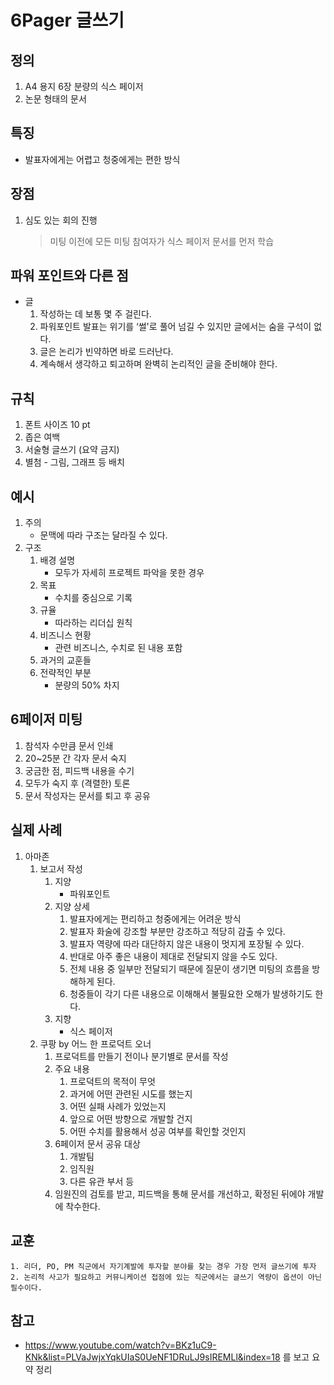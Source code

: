# 6Pager 글쓰기

## 정의
 1. A4 용지 6장 분량의 식스 페이저
 2. 논문 형태의 문서

## 특징
 - 발표자에게는 어렵고 청중에게는 편한 방식

## 장점
 1. 심도 있는 회의 진행
    > 미팅 이전에 모든 미팅 참여자가 식스 페이저 문서를 먼저 학습

## 파워 포인트와 다른 점
 - 글
    1. 작성하는 데 보통 몇 주 걸린다.
    2. 파워포인트 발표는 위기를 ‘썰'로 풀어 넘길 수 있지만 글에서는 숨을 구석이 없다.
    3. 글은 논리가 빈약하면 바로 드러난다.
    4. 계속해서 생각하고 퇴고하며 완벽히 논리적인 글을 준비해야 한다.

## 규칙
  1. 폰트 사이즈 10 pt
  2. 좁은 여백
  3. 서술형 글쓰기 (요약 금지)
  4. 별첨
    - 그림, 그래프 등 배치

## 예시
 1. 주의
    - 문맥에 따라 구조는 달라질 수 있다.
 2. 구조
    1. 배경 설명
        - 모두가 자세히 프로젝트 파악을 못한 경우
    2. 목표
        - 수치를 중심으로 기록
    3. 규율
        - 따라하는 리더십 원칙
    4. 비즈니스 현황
        - 관련 비즈니스, 수치로 된 내용 포함
    5. 과거의 교훈들
    6. 전략적인 부분
        - 분량의 50% 차지   

## 6페이저 미팅
 1. 참석자 수만큼 문서 인쇄
 2. 20~25분 간 각자 문서 숙지
 3. 궁금한 점, 피드백 내용을 수기
 4. 모두가 숙지 후 (격렬한) 토론
 5. 문서 작성자는 문서를 퇴고 후 공유
## 실제 사례
 1. 아마존
    1. 보고서 작성
        1. 지양
            - 파워포인트
        2. 지양 상세
            1. 발표자에게는 편리하고 청중에게는 어려운 방식
            2. 발표자 화술에 강조할 부분만 강조하고 적당히 감출 수 있다.
            3. 발표자 역량에 따라 대단하지 않은 내용이 멋지게 포장될 수 있다.
            4. 반대로 아주 좋은 내용이 제대로 전달되지 않을 수도 있다.
            5. 전체 내용 중 일부만 전달되기 때문에 질문이 생기면 미팅의 흐름을 방해하게 된다.
            6. 청중들이 각기 다른 내용으로 이해해서 불필요한 오해가 발생하기도 한다.
        3. 지향
            - 식스 페이저
    2. 쿠팡 by 어느 한 프로덕트 오너
        1. 프로덕트를 만들기 전이나 분기별로 문서를 작성
        2. 주요 내용
            1. 프로덕트의 목적이 무엇
            2. 과거에 어떤 관련된 시도를 했는지
            3. 어떤 실패 사례가 있었는지
            4. 앞으로 어떤 방향으로 개발할 건지
            5. 어떤 수치를 활용해서 성공 여부를 확인할 것인지
        3. 6페이저 문서 공유 대상
            1. 개발팀
            2. 임직원
            3. 다른 유관 부서 등
        4. 임원진의 검토를 받고, 피드백을 통해 문서를 개선하고, 확정된 뒤에야 개발에 착수한다.

## 교훈
    1. 리더, PO, PM 직군에서 자기계발에 투자할 분야를 찾는 경우 가장 먼저 글쓰기에 투자
    2. 논리적 사고가 필요하고 커뮤니케이션 접점에 있는 직군에서는 글쓰기 역량이 옵션이 아닌 필수이다.

## 참고
 - https://www.youtube.com/watch?v=BKz1uC9-KNk&list=PLVaJwjxYqkUIaS0UeNF1DRuLJ9sIREMLl&index=18 를 보고 요약 정리